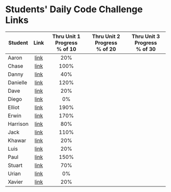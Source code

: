 # Students' Daily Code Challenge Links

| Student | Link | Thru Unit 1 Progress<br>% of 10 | Thru Unit 2 Progress<br>% of 20 | Thru Unit 3 Progress<br>% of 30|
|---|:---:|:---:|:---:|:---:|
| Aaron | [link](https://git.generalassemb.ly/presstheeject/daily-js-code-challenges) | 20% |  |  |
| Chase | [link](https://git.generalassemb.ly/ceanders/daily-js-code-challenges) | 100% |  |  |
| Danny | [link](https://git.generalassemb.ly/dshindel/daily-js-code-challenges) | 40% |  |  |
| Danielle | [link](https://git.generalassemb.ly/damartinez16/daily-js-code-challenges) | 120% |  |  |
| Dave | [link](https://git.generalassemb.ly/lordsnoosh/daily-js-code-challenges) | 20% |  |  |
| Diego | [link](https://git.generalassemb.ly/diegoruiz06/daily-js-code-challenges) | 0% |  |  |
| Elliot | [link](https://git.generalassemb.ly/elliothwang/daily-js-code-challenges) | 190% |  |  |
| Erwin | [link](https://git.generalassemb.ly/erwinmedina/daily-js-code-challenges) | 170% |  |  |
| Harrison | [link](https://git.generalassemb.ly/Harrison-Berek-EP/daily-js-code-challenges) | 80% |  |  |
| Jack | [link](https://git.generalassemb.ly/jackhr/daily-js-code-challenges) | 110% |  |  |
| Khawar | [link](https://git.generalassemb.ly/khawarrr/daily-js-code-challenges) | 20% |  |  |
| Luis | [link](https://git.generalassemb.ly/lhern026/daily-js-code-challenges) | 20% |  |  |
| Paul | [link](https://git.generalassemb.ly/hackerbyte/daily-js-code-challenges) | 150% |  |  |
| Stuart | [link](https://git.generalassemb.ly/stuartklingman/daily-js-code-challenges) | 70% |  |  |
| Urian | [link](https://git.generalassemb.ly/urian/daily-js-code-challenges) | 0% |  |  |
| Xavier | [link](https://git.generalassemb.ly/imthedude2351/daily-js-code-challenges) | 20% |  |  |


